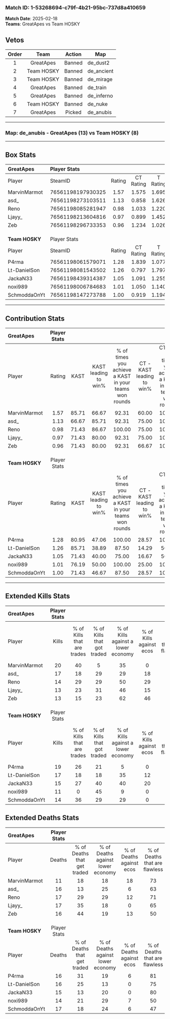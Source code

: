 ### Match ID: 1-53268694-c79f-4b21-95bc-737d8a410659  
**Match Date**: 2025-02-18  
**Teams**: GreatApes vs Team HOSKY  

## Vetos  

| Order | Team | Action | Map |
| :---: | :--: | :----: | --- |
| 1 | GreatApes | Banned | de_dust2 |
| 2 | Team HOSKY | Banned | de_ancient |
| 3 | Team HOSKY | Banned | de_mirage |
| 4 | GreatApes | Banned | de_train |
| 5 | GreatApes | Banned | de_inferno |
| 6 | Team HOSKY | Banned | de_nuke |
| 7 | GreatApes | Picked | de_anubis |

---  

### **Map**: de_anubis - GreatApes (13) vs Team HOSKY (8)  
---  

## Box Stats  

| **GreatApes**  | Player Stats      |        |           |          |       |      |       |         |        |      |     |
| :- | :- | :-: | :-: | :-: | :-: | :-: | :-: | :-: | :-: | :-: | :-: |
| Player         | SteamID           | Rating | CT Rating | T Rating | KAST  | ADR  | Kills | Assists | Deaths | K/D  | HS% |
| MarvinMarmot   | 76561198197930325 |  1.57  |   1.575   |  1.695   | 85.71 | 96.7 |  20   |    7    |   11   | 1.82 | 35  |
| asd_           | 76561198273103511 |  1.13  |   0.858   |  1.626   | 66.67 | 87.3 |  17   |    2    |   16   | 1.06 | 64  |
| Reno           | 76561198085281947 |  0.98  |   1.033   |  1.220   | 71.43 | 70.9 |  14   |    6    |   17   | 0.82 | 50  |
| Ljayy_         | 76561198213604816 |  0.97  |   0.899   |  1.452   | 71.43 | 79.5 |  13   |    7    |   17   | 0.76 | 76  |
| Zeb            | 76561198296733353 |  0.96  |   1.234   |  1.026   | 71.43 | 69.1 |  13   |    6    |   16   | 0.81 | 38  |
|                |                   |        |           |          |       |      |       |         |        |      |     |
|                |                   |        |           |          |       |      |       |         |        |      |     |
|                |                   |        |           |          |       |      |       |         |        |      |     |
| **Team HOSKY** | Player Stats      |        |           |          |       |      |       |         |        |      |     |
| Player         | SteamID           | Rating | CT Rating | T Rating | KAST  | ADR  | Kills | Assists | Deaths | K/D  | HS% |
| P4rma          | 76561198061579071 |  1.28  |   1.839   |  1.077   | 80.95 | 75.8 |  19   |    1    |   16   | 1.19 | 47  |
| Lt-DanielSon   | 76561198081543502 |  1.26  |   0.797   |  1.797   | 85.71 | 81.3 |  17   |    4    |   16   | 1.06 | 47  |
| JackaN33       | 76561198439314387 |  1.05  |   1.091   |  1.255   | 71.43 | 68.5 |  15   |    2    |   15   | 1.00 | 66  |
| noxi989        | 76561198006784683 |  1.01  |   1.050   |  1.140   | 76.19 | 79.4 |  11   |    9    |   14   | 0.79 | 81  |
| SchmoddaOnYt   | 76561198147273788 |  1.00  |   0.919   |  1.194   | 71.43 | 77.1 |  14   |    5    |   17   | 0.82 | 64  |
---  

## Contribution Stats  

| **GreatApes**  | Player Stats |       |                      |                                                        |                           |                                                             |                          |                                                            |
| :- | :-: | :-: | :-: | :-: | :-: | :-: | :-: | :-: |
| Player         |    Rating    | KAST  | KAST leading to win% | % of times you achieve a KAST in your teams won rounds | CT - KAST leading to win% | CT - % of times you achieve a KAST in your teams won rounds | T - KAST leading to win% | T - % of times you achieve a KAST in your teams won rounds |
| MarvinMarmot   |     1.57     | 85.71 |        66.67         |                         92.31                          |           60.00           |                           100.00                            |          75.00           |                           85.71                            |
| asd_           |     1.13     | 66.67 |        85.71         |                         92.31                          |           75.00           |                           100.00                            |          100.00          |                           85.71                            |
| Reno           |     0.98     | 71.43 |        86.67         |                         100.00                         |           75.00           |                           100.00                            |          100.00          |                           100.00                           |
| Ljayy_         |     0.97     | 71.43 |        80.00         |                         92.31                          |           75.00           |                           100.00                            |          85.71           |                           85.71                            |
| Zeb            |     0.96     | 71.43 |        80.00         |                         92.31                          |           66.67           |                           100.00                            |          100.00          |                           85.71                            |
|                |              |       |                      |                                                        |                           |                                                             |                          |                                                            |
|                |              |       |                      |                                                        |                           |                                                             |                          |                                                            |
|                |              |       |                      |                                                        |                           |                                                             |                          |                                                            |
| **Team HOSKY** | Player Stats |       |                      |                                                        |                           |                                                             |                          |                                                            |
| Player         |    Rating    | KAST  | KAST leading to win% | % of times you achieve a KAST in your teams won rounds | CT - KAST leading to win% | CT - % of times you achieve a KAST in your teams won rounds | T - KAST leading to win% | T - % of times you achieve a KAST in your teams won rounds |
| P4rma          |     1.28     | 80.95 |        47.06         |                         100.00                         |           28.57           |                           100.00                            |          60.00           |                           100.00                           |
| Lt-DanielSon   |     1.26     | 85.71 |        38.89         |                         87.50                          |           14.29           |                            50.00                            |          54.55           |                           100.00                           |
| JackaN33       |     1.05     | 71.43 |        40.00         |                         75.00                          |           16.67           |                            50.00                            |          55.56           |                           83.33                            |
| noxi989        |     1.01     | 76.19 |        50.00         |                         100.00                         |           25.00           |                           100.00                            |          75.00           |                           100.00                           |
| SchmoddaOnYt   |     1.00     | 71.43 |        46.67         |                         87.50                          |           28.57           |                           100.00                            |          62.50           |                           83.33                            |
---  

## Extended Kills Stats  

| **GreatApes**  | Player Stats |                            |                            |                                    |                         |                              |                                 |                                       |                    |           |
| :- | :-: | :-: | :-: | :-: | :-: | :-: | :-: | :-: | :-: | :-: |
| Player         |    Kills     | % of Kills that are trades | % of Kills that got traded | % of Kills against a lower economy | % of Kills against ecos | % of Kills that are flawless | % of Kills that are close duels | % of Kills that are assisted by flash | Pistol Round Kills | AWP Kills |
| MarvinMarmot   |      20      |             40             |             5              |                 35                 |            0            |              70              |                0                |                   0                   |         1          |     4     |
| asd_           |      17      |             18             |             29             |                 29                 |           18            |              65              |               12                |                   6                   |         0          |     0     |
| Reno           |      14      |             29             |             29             |                 50                 |           29            |              57              |                0                |                   7                   |         1          |     0     |
| Ljayy_         |      13      |             23             |             31             |                 46                 |           15            |              62              |                0                |                   8                   |         3          |     0     |
| Zeb            |      13      |             15             |             23             |                 62                 |           46            |              77              |                8                |                   0                   |         0          |     0     |
|                |              |                            |                            |                                    |                         |                              |                                 |                                       |                    |           |
|                |              |                            |                            |                                    |                         |                              |                                 |                                       |                    |           |
|                |              |                            |                            |                                    |                         |                              |                                 |                                       |                    |           |
| **Team HOSKY** | Player Stats |                            |                            |                                    |                         |                              |                                 |                                       |                    |           |
| Player         |    Kills     | % of Kills that are trades | % of Kills that got traded | % of Kills against a lower economy | % of Kills against ecos | % of Kills that are flawless | % of Kills that are close duels | % of Kills that are assisted by flash | Pistol Round Kills | AWP Kills |
| P4rma          |      19      |             26             |             21             |                 5                  |            0            |              95              |                0                |                   0                   |         5          |     7     |
| Lt-DanielSon   |      17      |             18             |             18             |                 35                 |           12            |              41              |               12                |                   0                   |         0          |     0     |
| JackaN33       |      15      |             27             |             40             |                 40                 |           20            |              80              |                7                |                   7                   |         0          |     0     |
| noxi989        |      11      |             0              |             45             |                 9                  |            0            |              64              |                0                |                   0                   |         2          |     0     |
| SchmoddaOnYt   |      14      |             36             |             29             |                 29                 |            0            |              43              |               21                |                   7                   |         3          |     1     |
## Extended Deaths Stats  

| **GreatApes**  | Player Stats |                             |                                   |                          |                               |                            |                           |               |
| :- | :-: | :-: | :-: | :-: | :-: | :-: | :-: | :-: |
| Player         |    Deaths    | % of Deaths that get traded | % of Deaths against lower economy | % of Deaths against ecos | % of Deaths that are flawless | % of Deaths that are close | % of Deaths while blinded | Deaths to AWP |
| MarvinMarmot   |      11      |             18              |                18                 |            18            |              73               |             0              |             0             |       0       |
| asd_           |      16      |             13              |                25                 |            6             |              63               |             6              |             0             |       2       |
| Reno           |      17      |             29              |                29                 |            12            |              71               |             6              |             0             |       1       |
| Ljayy_         |      17      |             35              |                18                 |            0             |              65               |             18             |            12             |       2       |
| Zeb            |      16      |             44              |                19                 |            13            |              50               |             6              |             0             |       3       |
|                |              |                             |                                   |                          |                               |                            |                           |               |
|                |              |                             |                                   |                          |                               |                            |                           |               |
|                |              |                             |                                   |                          |                               |                            |                           |               |
| **Team HOSKY** | Player Stats |                             |                                   |                          |                               |                            |                           |               |
| Player         |    Deaths    | % of Deaths that get traded | % of Deaths against lower economy | % of Deaths against ecos | % of Deaths that are flawless | % of Deaths that are close | % of Deaths while blinded | Deaths to AWP |
| P4rma          |      16      |             31              |                19                 |            6             |              81               |             0              |             6             |       0       |
| Lt-DanielSon   |      16      |             25              |                13                 |            0             |              75               |             6              |             0             |       1       |
| JackaN33       |      15      |             13              |                20                 |            0             |              80               |             0              |             0             |       1       |
| noxi989        |      14      |             21              |                29                 |            7             |              50               |             7              |             0             |       0       |
| SchmoddaOnYt   |      17      |             18              |                24                 |            6             |              47               |             6              |            12             |       2       |
